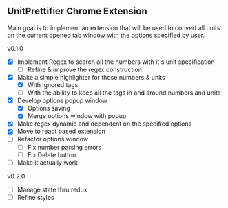 ## UnitPrettifier Chrome Extension

Main goal is to implement an extension that will be used to convert all units on the current opened tab window with the options specified by user.

v0.1.0
- [x] Implement Regex to search all the numbers with it's unit specification
    - [ ] Refine & improve the regex construction
- [x] Make a simple highlighter for those numbers & units
    - [x] With ignored tags
    - [ ] With the ability to keep all the tags in and around numbers and units
- [x] Develop options popup window
    - [x] Options saving 
    - [x] Merge options window with popup
- [x] Make regex dynamic and dependent on the specified options
- [x] Move to react based extension
- [ ] Refactor options window
    - [ ] Fix number parsing errors
    - [ ] Fix Delete button
- [ ] Make it actually work

v0.2.0
- [ ] Manage state thru redux
- [ ] Refine styles